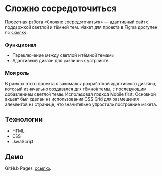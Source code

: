 # Сложно сосредоточиться

Проектная работа «Сложно сосредоточиться» — адаптивный сайт с поддержкой светлой и тёмной тем. Макет для проекта в Figma доступен по [ссылке](https://www.figma.com/file/lCqDbWjgllgJtb2hmCqfyX/%236-%D0%A1%D0%BB%D0%BE%D0%B6%D0%BD%D0%BE-%D1%81%D0%BE%D1%81%D1%80%D0%B5%D0%B4%D0%BE%D1%82%D0%BE%D1%87%D0%B8%D1%82%D1%8C%D1%81%D1%8F?type=design&node-id=0-1&t=APAUXUcSQ3Pijp4O-0).

### Функционал
- Переключение между светлой и тёмной темами
- Адаптивный дизайн для различных устройств

### Моя роль

В рамках этого проекта я занимался разработкой адаптивного дизайна, который изначально создавался для тёмной темы, с последующим добавлением светлой темы. Использовал подход Mobile first. Основной акцент был сделан на использовании CSS Grid для размещения элементов на странице, что значительно упростило построение макета.

## Технологии

- HTML
- CSS
- JavaScript

## Демо

GitHub Pages: [ссылка](https://akurashkevich.github.io/slozhno-sosredotochitsya/).
